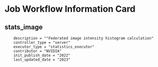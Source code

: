 # Job Workflow Information Card

## stats_image
        description = ""Federated image intensity histogram calculation"
        controller_type = "server"
        executor_type = "statistics_executor"
        contributor = "NVIDIA"
        init_publish_date = "2022"
        last_updated_date = "2023"
 
 
